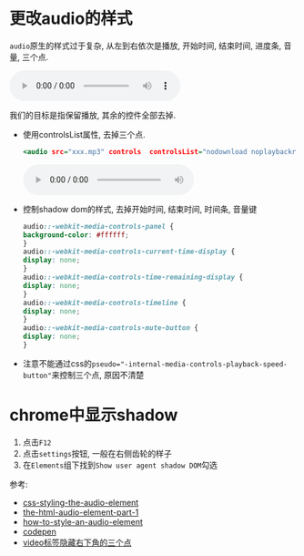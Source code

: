 







# 更改audio的样式
`audio`原生的样式过于复杂, 从左到右依次是播放, 开始时间, 结束时间, 进度条, 音量, 三个点.

<audio src="xxx.mp3" controls></audio>

我们的目标是指保留播放, 其余的控件全部去掉.


- 使用controlsList属性, 去掉三个点.

    ```htm
    <audio src="xxx.mp3" controls  controlsList="nodownload noplaybackrate"></audio>
    ```

    <audio src="xxx.mp3" controls  controlsList="nodownload noplaybackrate"></audio>

- 控制shadow dom的样式, 去掉开始时间, 结束时间, 时间条, 音量键


    ```css
    audio::-webkit-media-controls-panel {
    background-color: #ffffff;
    }
    audio::-webkit-media-controls-current-time-display {
    display: none;
    }
    audio::-webkit-media-controls-time-remaining-display {
    display: none;
    }
    audio::-webkit-media-controls-timeline {
    display: none;
    }
    audio::-webkit-media-controls-mute-button {
    display: none;            
    }
    ```

- 注意不能通过css的`pseudo="-internal-media-controls-playback-speed-button"`来控制三个点, 原因不清楚



# chrome中显示shadow
1. 点击`F12`
2. 点击`settings`按钮, 一般在右侧齿轮的样子
3. 在`Elements`组下找到`Show user agent shadow DOM`勾选




参考:
- [css-styling-the-audio-element](https://pointclearmedia.com/2020/08/27/css-styling-the-audio-element/)
- [the-html-audio-element-part-1](https://pointclearmedia.com/2020/08/25/the-html-audio-element-part-1/)
- [how-to-style-an-audio-element](https://blog.shahednasser.com/how-to-style-an-audio-element/)
- [codepen](https://codepen.io/shahednasser/pen/JjJdeqM)
- [video标签隐藏右下角的三个点](https://blog.csdn.net/qq_42374676/article/details/115379661)